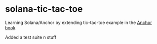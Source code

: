 # solana-tic-tac-toe

Learning Solana/Anchor by extending tic-tac-toe example in the [Anchor book](https://book.anchor-lang.com/)

Added a test suite n stuff
